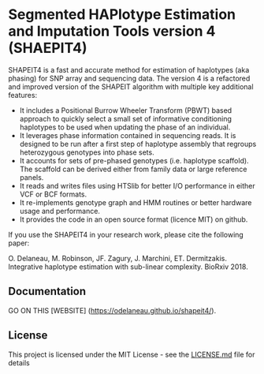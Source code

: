 # Segmented HAPlotype Estimation and Imputation Tools version 4 (SHAEPIT4)

SHAPEIT4 is a fast and accurate method for estimation of haplotypes (aka phasing) for SNP array and sequencing data. The version 4 is a refactored and improved version of the SHAPEIT algorithm with multiple key additional features:
- It includes a Positional Burrow Wheeler Transform (PBWT) based approach to quickly select a small set of informative conditioning haplotypes to be used when updating the phase of an individual.
- It leverages phase information contained in sequencing reads. It is designed to be run after a first step of haplotype assembly that regroups heterozygous genotypes into phase sets.
- It accounts for sets of pre-phased genotypes (i.e. haplotype scaffold). The scaffold can be derived either from family data or large reference panels.
- It reads and writes files using HTSlib for better I/O performance in either VCF or BCF formats.
- It re-implements genotype graph and HMM routines or better hardware usage and performance.
- It provides the code in an open source format (licence MIT) on github.

If you use the SHAPEIT4 in your research work, please cite the following paper:

O. Delaneau, M. Robinson, JF. Zagury, J. Marchini, ET. Dermitzakis. Integrative haplotype estimation with sub-linear complexity. BioRxiv 2018.

## Documentation

GO ON THIS [WEBSITE] (https://odelaneau.github.io/shapeit4/).

## License

This project is licensed under the MIT License - see the [LICENSE.md](LICENSE.md) file for details
